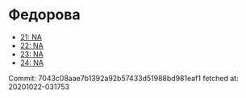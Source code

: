 # Федорова
- [21: NA](21.md)
- [22: NA](22.md)
- [23: NA](23.md)
- [24: NA](24.md)

Commit: 7043c08aae7b1392a92b57433d51988bd981eaf1
 fetched at: 20201022-031753
